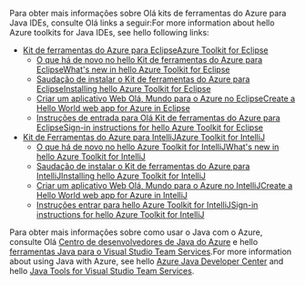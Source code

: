 <span data-ttu-id="f9367-101">Para obter mais informações sobre Olá kits de ferramentas do Azure para Java IDEs, consulte Olá links a seguir:</span><span class="sxs-lookup"><span data-stu-id="f9367-101">For more information about hello Azure toolkits for Java IDEs, see hello following links:</span></span>

* [<span data-ttu-id="f9367-102">Kit de ferramentas do Azure para Eclipse</span><span class="sxs-lookup"><span data-stu-id="f9367-102">Azure Toolkit for Eclipse</span></span>](/azure/azure-toolkit-for-eclipse)
  * [<span data-ttu-id="f9367-103">O que há de novo no hello Kit de ferramentas do Azure para Eclipse</span><span class="sxs-lookup"><span data-stu-id="f9367-103">What's new in hello Azure Toolkit for Eclipse</span></span>](/azure/azure-toolkit-for-eclipse-whats-new)
  * [<span data-ttu-id="f9367-104">Saudação de instalar o Kit de ferramentas do Azure para Eclipse</span><span class="sxs-lookup"><span data-stu-id="f9367-104">Installing hello Azure Toolkit for Eclipse</span></span>](/azure/azure-toolkit-for-eclipse-installation)
  * [<span data-ttu-id="f9367-105">Criar um aplicativo Web Olá, Mundo para o Azure no Eclipse</span><span class="sxs-lookup"><span data-stu-id="f9367-105">Create a Hello World web app for Azure in Eclipse</span></span>](/azure/app-service-web/app-service-web-eclipse-create-hello-world-web-app)
  * [<span data-ttu-id="f9367-106">Instruções de entrada para Olá Kit de ferramentas do Azure para Eclipse</span><span class="sxs-lookup"><span data-stu-id="f9367-106">Sign-in instructions for hello Azure Toolkit for Eclipse</span></span>](/azure/azure-toolkit-for-eclipse-sign-in-instructions)
* [<span data-ttu-id="f9367-107">Kit de Ferramentas do Azure para IntelliJ</span><span class="sxs-lookup"><span data-stu-id="f9367-107">Azure Toolkit for IntelliJ</span></span>](/azure/azure-toolkit-for-intellij)
  * [<span data-ttu-id="f9367-108">O que há de novo no hello Azure Toolkit for IntelliJ</span><span class="sxs-lookup"><span data-stu-id="f9367-108">What's new in hello Azure Toolkit for IntelliJ</span></span>](/azure/azure-toolkit-for-intellij-whats-new)
  * [<span data-ttu-id="f9367-109">Saudação de instalar o Kit de ferramentas do Azure para IntelliJ</span><span class="sxs-lookup"><span data-stu-id="f9367-109">Installing hello Azure Toolkit for IntelliJ</span></span>](/azure/azure-toolkit-for-intellij-installation)
  * [<span data-ttu-id="f9367-110">Criar um aplicativo Web Olá, Mundo para o Azure no IntelliJ</span><span class="sxs-lookup"><span data-stu-id="f9367-110">Create a Hello World web app for Azure in IntelliJ</span></span>](/azure/app-service-web/app-service-web-intellij-create-hello-world-web-app)
  * [<span data-ttu-id="f9367-111">Instruções entrar para hello Azure Toolkit for IntelliJ</span><span class="sxs-lookup"><span data-stu-id="f9367-111">Sign-in instructions for hello Azure Toolkit for IntelliJ</span></span>](/azure/azure-toolkit-for-intellij-sign-in-instructions)

<span data-ttu-id="f9367-112">Para obter mais informações sobre como usar o Java com o Azure, consulte Olá [Centro de desenvolvedores de Java do Azure](https://azure.microsoft.com/develop/java/) e hello [ferramentas Java para o Visual Studio Team Services](https://java.visualstudio.com/).</span><span class="sxs-lookup"><span data-stu-id="f9367-112">For more information about using Java with Azure, see hello [Azure Java Developer Center](https://azure.microsoft.com/develop/java/) and hello [Java Tools for Visual Studio Team Services](https://java.visualstudio.com/).</span></span>
